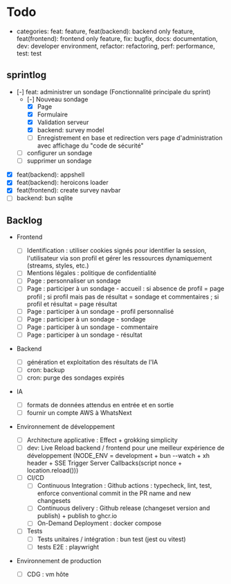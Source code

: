 # Todo

- categories: feat: feature, feat(backend): backend only feature, feat(frontend): frontend only feature, fix: bugfix, docs: documentation, dev: developer environment, refactor: refactoring, perf: performance, test: test

## sprintlog

- [-] feat: administrer un sondage (Fonctionnalité principale du sprint)
  - [-] Nouveau sondage
    - [x] Page
    - [x] Formulaire
    - [x] Validation serveur
    - [x] backend: survey model
    - [ ] Enregistrement en base et redirection vers page d'administration avec affichage du "code de sécurité"
  - [ ] configurer un sondage
  - [ ] supprimer un sondage
- [x] feat(backend): appshell
- [x] feat(backend): heroicons loader
- [x] feat(frontend): create survey navbar
- [ ] backend: bun sqlite

## Backlog

- Frontend

  - [ ] Identification : utiliser cookies signés pour identifier la session, l'utilisateur via son profil et gérer les ressources dynamiquement (streams, styles, etc.)
  - [ ] Mentions légales : politique de confidentialité
  - [ ] Page : personnaliser un sondage
  - [ ] Page : participer à un sondage - accueil : si absence de profil = page profil ; si profil mais pas de résultat = sondage et commentaires ; si profil et résultat = page résultat
  - [ ] Page : participer à un sondage - profil personnalisé
  - [ ] Page : participer à un sondage - sondage
  - [ ] Page : participer à un sondage - commentaire
  - [ ] Page : participer à un sondage - résultat

- Backend

  - [ ] génération et exploitation des résultats de l'IA
  - [ ] cron: backup
  - [ ] cron: purge des sondages expirés

- IA

  - [ ] formats de données attendus en entrée et en sortie
  - [ ] fournir un compte AWS à WhatsNext

- Environnement de développement

  - [ ] Architecture applicative : Effect + grokking simplicity
  - [ ] dev: Live Reload backend / frontend pour une meilleur expérience de développement (NODE_ENV = development + bun --watch + xh header + SSE Trigger Server Callbacks(script nonce + location.reload()))
  - [ ] CI/CD
    - [ ] Continuous Integration : Github actions : typecheck, lint, test, enforce conventional commit in the PR name and new changesets
    - [ ] Continuous delivery : Github release (changeset version and publish) + publish to ghcr.io
    - [ ] On-Demand Deployment : docker compose
  - [ ] Tests
    - [ ] Tests unitaires / intégration : bun test (jest ou vitest)
    - [ ] tests E2E : playwright

- Environnement de production

  - [ ] CDG : vm hôte
